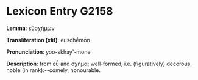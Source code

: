 # Lexicon Entry G2158

**Lemma**: εὐσχήμων

**Transliteration (xlit)**: euschḗmōn

**Pronunciation**: yoo-skhay'-mone

**Description**:
from εὖ and σχῆμα; well-formed, i.e. (figuratively) decorous, noble (in rank):--comely, honourable.
